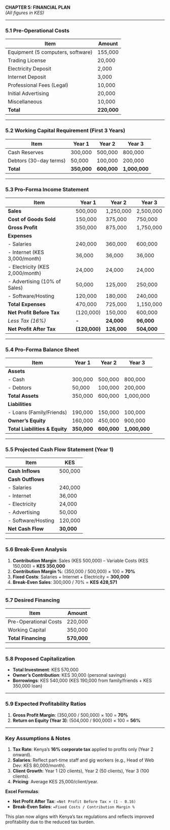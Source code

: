 **CHAPTER 5: FINANCIAL PLAN**  
*(All figures in KES)*  

---

### **5.1 Pre-Operational Costs**  
| **Item**                          | **Amount** |  
|-----------------------------------|------------|  
| Equipment (5 computers, software) | 155,000    |  
| Trading License                   | 20,000     |  
| Electricity Deposit               | 2,000      |  
| Internet Deposit                  | 3,000      |  
| Professional Fees (Legal)         | 10,000     |  
| Initial Advertising               | 20,000     |  
| Miscellaneous                     | 10,000     |  
| **Total**                         | **220,000**|  

---

### **5.2 Working Capital Requirement (First 3 Years)**  
| **Item**               | **Year 1** | **Year 2** | **Year 3** |  
|------------------------|------------|------------|------------|  
| Cash Reserves          | 300,000    | 500,000    | 800,000    |  
| Debtors (30-day terms) | 50,000     | 100,000    | 200,000    |  
| **Total**              | **350,000**| **600,000**| **1,000,000**|  

---

### **5.3 Pro-Forma Income Statement**  
| **Item**                     | **Year 1** | **Year 2** | **Year 3** |  
|------------------------------|------------|------------|------------|  
| **Sales**                    | 500,000    | 1,250,000  | 2,500,000  |  
| **Cost of Goods Sold**       | 150,000    | 375,000    | 750,000    |  
| **Gross Profit**             | 350,000    | 875,000    | 1,750,000  |  
| **Expenses**                 |            |            |            |  
| - Salaries                   | 240,000    | 360,000    | 600,000    |  
| - Internet (KES 3,000/month) | 36,000     | 36,000     | 36,000     |  
| - Electricity (KES 2,000/month) | 24,000  | 24,000     | 24,000     |  
| - Advertising (10% of Sales) | 50,000     | 125,000    | 250,000    |  
| - Software/Hosting           | 120,000    | 180,000    | 240,000    |  
| **Total Expenses**           | 470,000    | 725,000    | 1,150,000  |  
| **Net Profit Before Tax**    | (120,000)  | 150,000    | 600,000    |  
| *Less Tax (16%)*             | **-**      | **24,000** | **96,000** |  
| **Net Profit After Tax**     | **(120,000)**| **126,000**| **504,000**|  

---

### **5.4 Pro-Forma Balance Sheet**  
| **Item**                     | **Year 1** | **Year 2** | **Year 3** |  
|------------------------------|------------|------------|------------|  
| **Assets**                   |            |            |            |  
| - Cash                       | 300,000    | 500,000    | 800,000    |  
| - Debtors                    | 50,000     | 100,000    | 200,000    |  
| **Total Assets**             | 350,000    | 600,000    | 1,000,000  |  
| **Liabilities**              |            |            |            |  
| - Loans (Family/Friends)     | 190,000    | 150,000    | 100,000    |  
| **Owner’s Equity**           | 160,000    | 450,000    | 900,000    |  
| **Total Liabilities & Equity** | **350,000**| **600,000**| **1,000,000**|  

---

### **5.5 Projected Cash Flow Statement (Year 1)**  
| **Item**                     | **KES**      |  
|------------------------------|--------------|  
| **Cash Inflows**              | 500,000      |  
| **Cash Outflows**             |              |  
| - Salaries                   | 240,000      |  
| - Internet                   | 36,000       |  
| - Electricity                | 24,000       |  
| - Advertising                | 50,000       |  
| - Software/Hosting           | 120,000      |  
| **Net Cash Flow**             | **30,000**   |  

---

### **5.6 Break-Even Analysis**  
1. **Contribution Margin**: Sales (KES 500,000) – Variable Costs (KES 150,000) = **KES 350,000**  
2. **Contribution Margin %**: (350,000 / 500,000) × 100 = **70%**  
3. **Fixed Costs**: Salaries + Internet + Electricity = **300,000**  
4. **Break-Even Sales**: 300,000 / 70% = **KES 428,571**  

---

### **5.7 Desired Financing**  
| **Item**               | **Amount** |  
|------------------------|------------|  
| Pre-Operational Costs  | 220,000    |  
| Working Capital        | 350,000    |  
| **Total Financing**    | **570,000**|  

---

### **5.8 Proposed Capitalization**  
- **Total Investment**: KES 570,000  
- **Owner’s Contribution**: KES 30,000 (personal savings)  
- **Borrowings**: KES 540,000 (KES 190,000 from family/friends + KES 350,000 loan)  

---

### **5.9 Expected Profitability Ratios**  
1. **Gross Profit Margin**: (350,000 / 500,000) × 100 = **70%**  
2. **Return on Equity (Year 3)**: (504,000 / 900,000) × 100 = **56%**  

---

### **Key Assumptions & Notes**  
1. **Tax Rate**: Kenya’s **16% corporate tax** applied to profits only (Year 2 onward).  
2. **Salaries**: Reflect part-time staff and gig workers (e.g., Head of Web Dev: KES 80,000/month).  
3. **Client Growth**: Year 1 (20 clients), Year 2 (50 clients), Year 3 (100 clients).  
4. **Pricing**: Average KES 25,000/client/year.  

**Excel Formulas**:  
- **Net Profit After Tax**: `=Net Profit Before Tax × (1 - 0.16)`  
- **Break-Even Sales**: `=Fixed Costs / Contribution Margin %`  

This plan now aligns with Kenya’s tax regulations and reflects improved profitability due to the reduced tax burden.